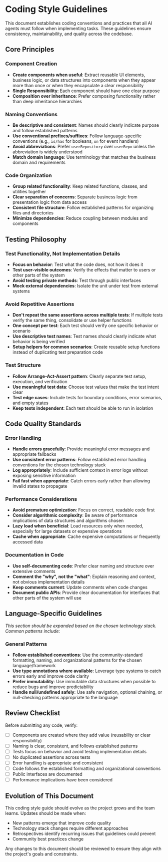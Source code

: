 # Coding Style Guidelines

This document establishes coding conventions and practices that all AI agents must follow when implementing tasks. These guidelines ensure consistency, maintainability, and quality across the codebase.

## Core Principles

### Component Creation
- **Create components when useful**: Extract reusable UI elements, business logic, or data structures into components when they appear more than once or when they encapsulate a clear responsibility
- **Single Responsibility**: Each component should have one clear purpose
- **Composition over inheritance**: Prefer composing functionality rather than deep inheritance hierarchies

### Naming Conventions
- **Be descriptive and consistent**: Names should clearly indicate purpose and follow established patterns
- **Use conventional prefixes/suffixes**: Follow language-specific conventions (e.g., `is/has` for booleans, `on` for event handlers)
- **Avoid abbreviations**: Prefer `userRepository` over `userRepo` unless the abbreviation is widely understood
- **Match domain language**: Use terminology that matches the business domain and requirements

### Code Organization
- **Group related functionality**: Keep related functions, classes, and utilities together
- **Clear separation of concerns**: Separate business logic from presentation logic from data access
- **Consistent file structure**: Follow established patterns for organizing files and directories
- **Minimize dependencies**: Reduce coupling between modules and components

## Testing Philosophy

### Test Functionality, Not Implementation Details
- **Focus on behavior**: Test what the code does, not how it does it
- **Test user-visible outcomes**: Verify the effects that matter to users or other parts of the system
- **Avoid testing private methods**: Test through public interfaces
- **Mock external dependencies**: Isolate the unit under test from external systems

### Avoid Repetitive Assertions
- **Don't repeat the same assertions across multiple tests**: If multiple tests verify the same thing, consolidate or use helper functions
- **One concept per test**: Each test should verify one specific behavior or scenario
- **Use descriptive test names**: Test names should clearly indicate what behavior is being verified
- **Setup helpers for common scenarios**: Create reusable setup functions instead of duplicating test preparation code

### Test Structure
- **Follow Arrange-Act-Assert pattern**: Clearly separate test setup, execution, and verification
- **Use meaningful test data**: Choose test values that make the test intent clear
- **Test edge cases**: Include tests for boundary conditions, error scenarios, and empty states
- **Keep tests independent**: Each test should be able to run in isolation

## Code Quality Standards

### Error Handling
- **Handle errors gracefully**: Provide meaningful error messages and appropriate fallbacks
- **Use consistent error patterns**: Follow established error handling conventions for the chosen technology stack
- **Log appropriately**: Include sufficient context in error logs without exposing sensitive information
- **Fail fast when appropriate**: Catch errors early rather than allowing invalid states to propagate

### Performance Considerations
- **Avoid premature optimization**: Focus on correct, readable code first
- **Consider algorithmic complexity**: Be aware of performance implications of data structures and algorithms chosen
- **Lazy load when beneficial**: Load resources only when needed, especially for large datasets or expensive operations
- **Cache when appropriate**: Cache expensive computations or frequently accessed data

### Documentation in Code
- **Use self-documenting code**: Prefer clear naming and structure over extensive comments
- **Comment the "why", not the "what"**: Explain reasoning and context, not obvious implementation details
- **Keep comments current**: Update comments when code changes
- **Document public APIs**: Provide clear documentation for interfaces that other parts of the system will use

## Language-Specific Guidelines

_This section should be expanded based on the chosen technology stack. Common patterns include:_

### General Patterns
- **Follow established conventions**: Use the community-standard formatting, naming, and organizational patterns for the chosen language/framework
- **Use type annotations where available**: Leverage type systems to catch errors early and improve code clarity
- **Prefer immutability**: Use immutable data structures when possible to reduce bugs and improve predictability
- **Handle null/undefined safely**: Use safe navigation, optional chaining, or null-checking patterns appropriate to the language

## Review Checklist

Before submitting any code, verify:
- [ ] Components are created where they add value (reusability or clear responsibility)
- [ ] Naming is clear, consistent, and follows established patterns
- [ ] Tests focus on behavior and avoid testing implementation details
- [ ] No duplicated assertions across tests
- [ ] Error handling is appropriate and consistent
- [ ] Code follows the established formatting and organizational conventions
- [ ] Public interfaces are documented
- [ ] Performance implications have been considered

## Evolution of This Document

This coding style guide should evolve as the project grows and the team learns. Updates should be made when:
- New patterns emerge that improve code quality
- Technology stack changes require different approaches
- Retrospectives identify recurring issues that guidelines could prevent
- Community best practices change

Any changes to this document should be reviewed to ensure they align with the project's goals and constraints.
